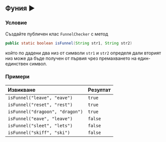 ## Фуния :arrow_forward:

### Условие

Създайте публичен клас `FunnelChecker` с метод

```java
public static boolean isFunnel(String str1, String str2)
```

който по дадени два низ от символи `str1` и `str2` определя дали вторият низ може да бъде получен от първия чрез премахването на един-единствен символ. 

### Примери

| Извикване                       | Резултат   |
|:------------------------------- |:---------- |
| `isFunnel("leave", "eave")`     | `true`     |
| `isFunnel("reset", "rest")`     | `true`     |
| `isFunnel("dragoon", "dragon")` | `true`     |
| `isFunnel("eave", "leave")`     | `false`    |
| `isFunnel("sleet", "lets")`     | `false`    |
| `isFunnel("skiff", "ski")`      | `false`    |

